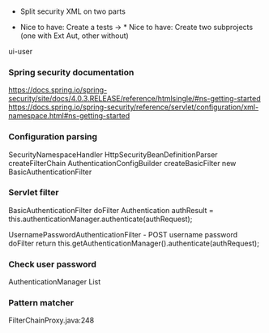 ###
* Split security XML on two parts

* Nice to have: Create a tests
-> * Nice to have: Create two subprojects (one with Ext Aut, other without)     

ui-user

### Spring security documentation

https://docs.spring.io/spring-security/site/docs/4.0.3.RELEASE/reference/htmlsingle/#ns-getting-started
https://docs.spring.io/spring-security/reference/servlet/configuration/xml-namespace.html#ns-getting-started

### Configuration  parsing

SecurityNamespaceHandler
    HttpSecurityBeanDefinitionParser 
        createFilterChain
            AuthenticationConfigBuilder
                createBasicFilter
                    new BasicAuthenticationFilter

### Servlet filter

BasicAuthenticationFilter
    doFilter
        Authentication authResult = this.authenticationManager.authenticate(authRequest);

UsernamePasswordAuthenticationFilter - POST username password
    doFilter
        return this.getAuthenticationManager().authenticate(authRequest);

### Check user password 

AuthenticationManager
    List<authenticationProvider>

### Pattern matcher

FilterChainProxy.java:248


